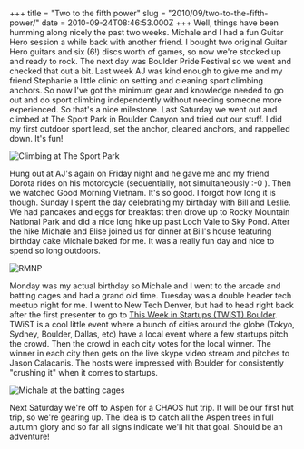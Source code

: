 +++
title = "Two to the fifth power"
slug = "2010/09/two-to-the-fifth-power/"
date = 2010-09-24T08:46:53.000Z
+++
Well, things have been humming along nicely the past two weeks. Michale and I had a fun Guitar Hero session a while back with another friend. I bought two original Guitar Hero guitars and six (6!) discs worth of games, so now we're stocked up and ready to rock. The next day was Boulder Pride Festival so we went and checked that out a bit. Last week AJ was kind enough to give me and my friend Stephanie a little clinic on setting and cleaning sport climbing anchors. So now I've got the minimum gear and knowledge needed to go out and do sport climbing independently without needing someone more experienced. So that's a nice milestone. Last Saturday we went out and climbed at The Sport Park in Boulder Canyon and tried out our stuff. I did my first outdoor sport lead, set the anchor, cleaned anchors, and rappelled down. It's fun!

![Climbing at The Sport Park](/photos/fall_2010/013_sport_park.jpg)

Hung out at AJ's again on Friday night and he gave me and my friend Dorota rides on his motorcycle (sequentially, not simultaneously :-0 ). Then we watched Good Morning Vietnam. It's so good. I forgot how long it is though. Sunday I spent the day celebrating my birthday with Bill and Leslie. We had pancakes and eggs for breakfast then drove up to Rocky Mountain National Park and did a nice long hike up past Loch Vale to Sky Pond. After the hike Michale and Elise joined us for dinner at Bill's house featuring birthday cake Michale baked for me. It was a really fun day and nice to spend so long outdoors.

![RMNP](/photos/fall_2010/020_RMNP.jpg)

Monday was my actual birthday so Michale and I went to the arcade and batting cages and had a grand old time. Tuesday was a double header tech meetup night for me. I went to New Tech Denver, but had to head right back after the first presenter to go to [This Week in Startups (TWiST) Boulder](http://thisweekin.com/thisweekin-startups/). TWiST is a cool little event where a bunch of cities around the globe (Tokyo, Sydney, Boulder, Dallas, etc) have a local event where a few startups pitch the crowd. Then the crowd in each city votes for the local winner. The winner in each city then gets on the live skype video stream and pitches to Jason Calacanis. The hosts were impressed with Boulder for consistently "crushing it" when it comes to startups.

![Michale at the batting cages](/photos/fall_2010/022_batting_cages.jpg)

Next Saturday we're off to Aspen for a CHAOS hut trip. It will be our first hut trip, so we're gearing up. The idea is to catch all the Aspen trees in full autumn glory and so far all signs indicate we'll hit that goal. Should be an adventure!